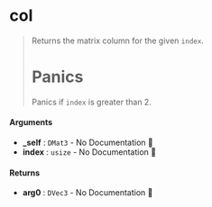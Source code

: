# col

>  Returns the matrix column for the given `index`.
>  # Panics
>  Panics if `index` is greater than 2.

#### Arguments

- **\_self** : `DMat3` \- No Documentation 🚧
- **index** : `usize` \- No Documentation 🚧

#### Returns

- **arg0** : `DVec3` \- No Documentation 🚧